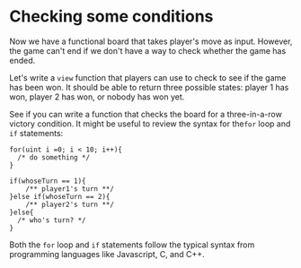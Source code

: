 # Checking some conditions

Now we have a functional board that takes player's move as input. However, the game can't end if we don't have a way to check whether the game has ended.

Let's write a `view` function that players can use to check to see if the game has been won. It should be able to return three possible states: player 1 has won, player 2 has won, or nobody has won yet. 

See if you can write a function that checks the board for a three-in-a-row victory condition. It might be useful to review the syntax for the`for` loop and `if` statements:

```
for(uint i =0; i < 10; i++){
  /* do something */
}
```

```
if(whoseTurn == 1){
    /** player1's turn **/
}else if(whoseTurn == 2){
    /** player2's turn **/
}else{
  /* who's turn? */
}
```

Both the `for` loop and `if` statements follow the typical syntax from programming languages like Javascript, C, and C++.


